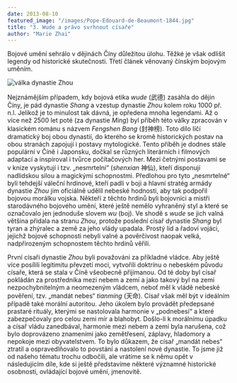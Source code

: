 ```yaml
---
date: 2013-08-10
featured_image: "/images/Pope-Edouard-de-Beaumont-1844.jpg"
title: "3. Wude a právo svrhnout císaře"
author: "Marie Zhai"
---
```

Bojové umění sehrálo v dějinách Číny důležitou úlohu. Těžké je však odlišit legendy od historické skutečnosti. Třetí článek věnovaný čínským bojovým uměním.
<!--more-->

![válka dynastie Zhou](/images/wushu-3-valka-dynastie-zhou.jpg#float)

Nejznámějším případem, kdy bojová etika *wude* (武德) zasáhla do dějin Číny, je pád dynastie *Shang* a vzestup dynastie *Zhou* kolem roku 1000 př. n.l. Jelikož je to minulost tak dávná, je opředena mnoha legendami. Až o více než 2500 let poté (za dynastie *Ming*) byl příběh této války zpracován v klasickém románu s názvem *Fengshen Bang* (封神榜). Toto dílo líčí dramatický boj obou dynastií, do kterého se kromě historických postav na obou stranách zapojují i postavy mytologické. Tento příběh je dodnes stále populární v Číně i Japonsku, dočkal se různých literárních i filmových adaptací a inspiroval i tvůrce počítačových her. Mezi četnými postavami se v knize vyskytují i tzv. „nesmrtelní“ (*shenxian* 神仙), kteří disponují nadlidskou silou a magickými schopnostmi. Předlohou pro tyto „nesmrtelné“ byli tehdejší váleční hrdinové, kteří padli v boji a hlavní stratég armády dynastie *Zhou* jim oficiálně udělil nebeské hodnosti, aby tak podpořil bojovou morálku vojska. Někteří z těchto hrdinů byli bojovníci a mistři starodávného bojového umění, které ještě nemělo vyhraněný styl a které se označovalo jen jednoduše slovem *wu* (boj). Ve shodě s *wude* se jich valná většina přidala na stranu *Zhou*, protože poslední císař dynastie *Shang* byl tyran a zhýralec a země za jeho vlády upadala. Prostý lid a řadoví vojáci, jejichž bojové schopnosti nebyli valné a pověrčivost naopak velká, nadpřirozeným schopnostem těchto hrdinů věřili.

První císaři dynastie *Zhou* byli považováni za příkladné vládce. Aby ještě více posílili legitimitu převzetí moci, vytvořili doktrínu o nebeském původu císaře, která se stala v Číně všeobecně přijímanou. Od té doby byl císař pokládán za prostředníka mezi nebem a zemí a jako takový byl na zemi nezpochybnitelným a neomezeným vládcem, neboť měl k vládě nebeské pověření, tzv. „mandát nebes“ *tianming* (天命). Císař však měl být v ideálním případě také morální autoritou. Jeho úkolem bylo provádět předepsané prastaré rituály, kterými se nastolovala harmonie v „podnebesí“ a které zabezpečovaly pro celou zemi mír a blahobyt. Došlo-li k morálnímu úpadku a císař vládu zanedbával, harmonie mezi nebem a zemí byla narušena, což bylo doprovázeno znameními jako zemětřesení, záplavy, hladomory a nepokoje mezi obyvatelstvem. To bylo důkazem, že císař „mandát nebes“ ztratil a ospravedlňovalo to povstání a nastolení nové dynastie. To jsme již od našeho tématu trochu odbočili, ale vrátíme se k němu opět v následujícím díle, kde si ještě představíme některé významné historické osobnosti, ovládající bojové umění, jmenovitě.
